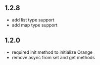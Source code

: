 ## 1.2.8

* add list type support
* add map type support

## 1.2.0

* required init method to initialize Orange
* remove async from set and get methods
